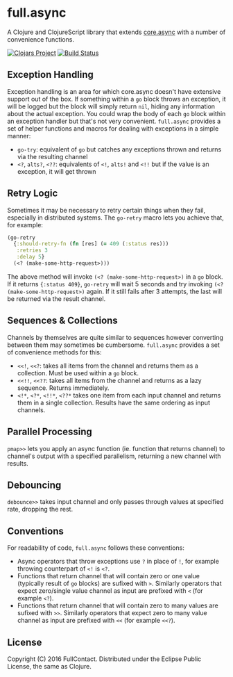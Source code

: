 # full.async

A Clojure and ClojureScript library that extends [core.async](https://github.com/clojure/core.async)
with a number of convenience functions.

[![Clojars Project](https://img.shields.io/clojars/v/fullcontact/full.async.svg)](https://clojars.org/fullcontact/full.async)
[![Build Status](https://travis-ci.org/fullcontact/full.async.svg?branch=master)](https://travis-ci.org/fullcontact/full.async)

## Exception Handling

Exception handling is an area for which core.async doesn't have extensive
support out of the box. If something within a `go` block throws an exception, it
will be logged but the block will simply return `nil`, hiding any information
about the actual exception. You could wrap the body of each `go` block within an
exception handler but that's  not very convenient. `full.async` provides a set of
helper functions and macros for dealing with exceptions in a simple manner:

* `go-try`: equivalent of `go` but catches any exceptions thrown and returns via
the resulting channel
* `<?`, `alts?`, `<??`: equivalents of `<!`, `alts!` and `<!!` but if the value
is an exception, it will get thrown

## Retry Logic

Sometimes it may be necessary to retry certain things when they fail,
especially in distributed systems. The `go-retry` macro lets you achieve that,
for example:

```clojure
(go-retry
  {:should-retry-fn (fn [res] (= 409 (:status res)))
   :retries 3
   :delay 5}
  (<? (make-some-http-request>)))
```

The above method will invoke `(<? (make-some-http-request>)` in a `go` block. If
it returns `{:status 409}`, `go-retry` will wait 5 seconds and try invoking
`(<? (make-some-http-request>)` again. If it still fails after 3 attempts, the
last will be returned via the result channel.

## Sequences & Collections

Channels by themselves are quite similar to sequences however converting between
them may sometimes be cumbersome. `full.async` provides a set of convenience
methods for this:

* `<<!`, `<<?`: takes all items from the channel and returns them as a collection.
Must be used within a `go` block.
* `<<!!`, `<<??`: takes all items from the channel and returns as a lazy
sequence. Returns immediately.
* `<!*`, `<?*`, `<!!*`, `<??*` takes one item from each input channel and
returns them in a single collection. Results have the same ordering as input
channels.

## Parallel Processing

`pmap>>` lets you apply an async function (ie. function that returns channel) to
channel's output with a specified parallelism, returning a new channel with
results.

## Debouncing

`debounce>>` takes input channel and only passes through values at specified
rate, dropping the rest.

## Conventions

For readability of code, `full.async` follows these conventions:
* Async operators that throw exceptions use `?` in place of `!`, for example
throwing counterpart of `<!` is `<?`.
* Functions that return channel that will contain zero or one value (typically
result of `go` blocks) are sufixed with `>`. Similarly operators that expect
zero/single value channel as input are prefixed with `<` (for example `<?`).
* Functions that return channel that will contain zero to many values are
sufixed with `>>`. Similarly operators that expect zero to many value channel as
input are prefixed with `<<` (for example `<<?`).

## License

Copyright (C) 2016 FullContact. Distributed under the Eclipse Public License, the same as Clojure.
